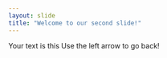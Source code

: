 ```yaml
---
layout: slide
title: "Welcome to our second slide!"
---
```

Your text is this 
Use the left arrow to go back!
